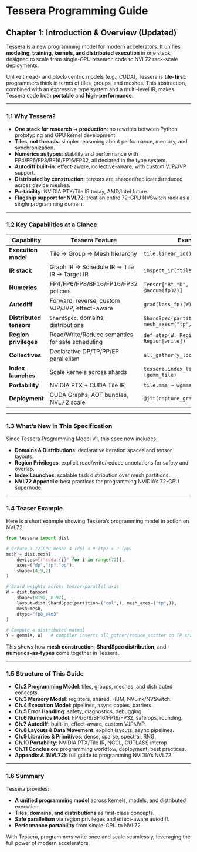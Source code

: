 # Tessera Programming Guide  
## Chapter 1: Introduction & Overview (Updated)

Tessera is a new programming model for modern accelerators. It unifies **modeling, training, kernels, and distributed execution** in one stack, designed to scale from single-GPU research code to NVL72 rack-scale deployments.

Unlike thread- and block-centric models (e.g., CUDA), Tessera is **tile-first**: programmers think in terms of tiles, groups, and meshes. This abstraction, combined with an expressive type system and a multi-level IR, makes Tessera code both **portable** and **high-performance**.

---

### 1.1 Why Tessera?

- **One stack for research → production**: no rewrites between Python prototyping and GPU kernel development.  
- **Tiles, not threads**: simpler reasoning about performance, memory, and synchronization.  
- **Numerics as types**: stability and performance with FP4/FP6/FP8/BF16/FP16/FP32, all declared in the type system.  
- **Autodiff built-in**: effect-aware, collective-aware, with custom VJP/JVP support.  
- **Distributed by construction**: tensors are sharded/replicated/reduced across device meshes.  
- **Portability**: NVIDIA PTX/Tile IR today, AMD/Intel future.  
- **Flagship support for NVL72**: treat an entire 72-GPU NVSwitch rack as a single programming domain.  

---

### 1.2 Key Capabilities at a Glance

| Capability | Tessera Feature | Example |
|------------|----------------|---------|
| **Execution model** | Tile → Group → Mesh hierarchy | `tile.linear_id()` |
| **IR stack** | Graph IR → Schedule IR → Tile IR → Target IR | `inspect_ir("tile")` |
| **Numerics** | FP4/FP6/FP8/BF16/FP16/FP32 policies | `Tensor["B","D", fp8_e4m3 @accum(fp32)]` |
| **Autodiff** | Forward, reverse, custom VJP/JVP, effect-aware | `grad(loss_fn)(W)` |
| **Distributed tensors** | `ShardSpec`, domains, distributions | `ShardSpec(partition=("row",), mesh_axes=("tp",))` |
| **Region privileges** | Read/Write/Reduce semantics for safe scheduling | `def step(W: Region[read], Y: Region[write])` |
| **Collectives** | Declarative DP/TP/PP/EP parallelism | `all_gather(y_local, axis="tp")` |
| **Index launches** | Scale kernels across shards | `tessera.index_launch(axis="tp")(gemm_tile)` |
| **Portability** | NVIDIA PTX + CUDA Tile IR | `tile.mma → wgmma` |
| **Deployment** | CUDA Graphs, AOT bundles, NVL72 scale | `@jit(capture_graph=True)` |

---

### 1.3 What’s New in This Specification

Since Tessera Programming Model V1, this spec now includes:  

- **Domains & Distributions**: declarative iteration spaces and tensor layouts.  
- **Region Privileges**: explicit read/write/reduce annotations for safety and overlap.  
- **Index Launches**: scalable task distribution over mesh partitions.  
- **NVL72 Appendix**: best practices for programming NVIDIA’s 72-GPU supernode.  

---

### 1.4 Teaser Example

Here is a short example showing Tessera’s programming model in action on NVL72:  

```python
from tessera import dist

# Create a 72-GPU mesh: 4 (dp) × 9 (tp) × 2 (pp)
mesh = dist.mesh(
    devices=[f"cuda:{i}" for i in range(72)],
    axes=("dp","tp","pp"),
    shape=(4,9,2)
)

# Shard weights across tensor-parallel axis
W = dist.tensor(
    shape=(8192, 8192),
    layout=dist.ShardSpec(partition=("col",), mesh_axes=("tp",)),
    mesh=mesh,
    dtype="fp8_e4m3"
)

# Compute a distributed matmul
Y = gemm(X, W)   # compiler inserts all_gather/reduce_scatter on TP shards
```

This shows how **mesh construction**, **ShardSpec distribution**, and **numerics-as-types** come together in Tessera.

---

### 1.5 Structure of This Guide

- **Ch.2 Programming Model**: tiles, groups, meshes, and distributed concepts.  
- **Ch.3 Memory Model**: registers, shared, HBM, NVLink/NVSwitch.  
- **Ch.4 Execution Model**: pipelines, async copies, barriers.  
- **Ch.5 Error Handling**: safety, diagnostics, debugging.  
- **Ch.6 Numerics Model**: FP4/6/8/BF16/FP16/FP32, safe ops, rounding.  
- **Ch.7 Autodiff**: built-in, effect-aware, custom VJP/JVP.  
- **Ch.8 Layouts & Data Movement**: explicit layouts, async pipelines.  
- **Ch.9 Libraries & Primitives**: dense, sparse, spectral, RNG.  
- **Ch.10 Portability**: NVIDIA PTX/Tile IR, NCCL, CUTLASS interop.  
- **Ch.11 Conclusion**: programming workflow, deployment, best practices.  
- **Appendix A (NVL72)**: full guide to programming NVIDIA’s NVL72.  

---

### 1.6 Summary

Tessera provides:  
- **A unified programming model** across kernels, models, and distributed execution.  
- **Tiles, domains, and distributions** as first-class concepts.  
- **Safe parallelism** via region privileges and effect-aware autodiff.  
- **Performance portability** from single-GPU to NVL72.  

With Tessera, programmers write once and scale seamlessly, leveraging the full power of modern accelerators.

